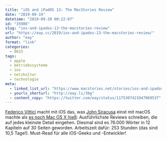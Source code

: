 ```yaml
---
title: "iOS and iPadOS 13: The MacStories Review"
date: "2019-09-19"
datetime: "2019-09-20 00:22:07"
id: "35986"
slug: "ios-and-ipados-13-the-macstories-review"
url: "https://eay.cc/2019/ios-and-ipados-13-the-macstories-review/"
author: "eay"
format: "link"
categories:
  - 0815
tags:
  - apple
  - betriebssysteme
  - ios
  - netzkultur
  - technologie
meta:
  - linked_list_url: "https://www.macstories.net/stories/ios-and-ipados-13-the-macstories-review/"
  - yourls_shorturl: "http://eay.li/3bg"
  - content_copy: "https://twitter.com/eay/status/1175307421947969537"
---
```


[Federico Vittici](https://twitter.com/viticci) macht mit iOS das, was [John Siracusa](https://twitter.com/siracusa) einst mit macOS machte als [es noch Mac OS X hieß](https://eay.cc/?s=John+Siracusa): Ausführlichste Reviews schreiben, die auf jedes kleinste Detail eingehen. Diesmal sind es 76.000 Wörter in 12 Kapiteln auf 30 Seiten geworden. Arbeitszeit dafür: 253 Stunden (das sind 10,5 Tage!). Must-Read für alle iOS-Geeks und -Entwickler!
